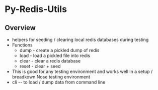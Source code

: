 Py-Redis-Utils
==============

Overview
--------

* helpers for seeding / clearing local redis databases during testing
* Functions
  * dump - create a pickled dump of redis
  * load - load a pickled file into redis
  * clear - clear a redis database
  * reset - clear + seed
* This is good for any testing environment and works well in a setup / breadkown Nose testing environment
* cli -- to load / dump data from command line  



